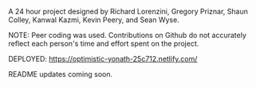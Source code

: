 A 24 hour project designed by Richard Lorenzini, Gregory Priznar, Shaun Colley, Kanwal Kazmi, Kevin Peery, and Sean Wyse.

NOTE: Peer coding was used. Contributions on Github do not accurately reflect each person's time and effort spent on the project.

DEPLOYED: https://optimistic-yonath-25c712.netlify.com/

README updates coming soon.
